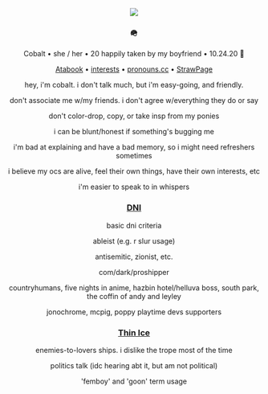<div align="center">

![](https://i.imgur.com/udDKdNB.gif)

### 🪖

Cobalt • she / her • 20
happily taken by my boyfriend • 10.24.20 💙

[Atabook](https://cobaltpng.atabook.org/) • [interests](https://github.com/cobaltpngsituation/thefootsoldier) • [pronouns.cc](https://pronouns.cc/@cobaltpngsituation) • [StrawPage](https://cobaltpng.straw.page/)

hey, i'm cobalt. i don't talk much, but i'm easy-going, and friendly.

don't associate me w/my friends. i don't agree w/everything they do or say

don't color-drop, copy, or take insp from my ponies

i can be blunt/honest if something's bugging me

i'm bad at explaining and have a bad memory, so i might need refreshers sometimes

i believe my ocs are alive, feel their own things, have their own interests, etc

i'm easier to speak to in whispers

### <ins>DNI</ins>

basic dni criteria

ableist (e.g. r slur usage)

antisemitic, zionist, etc.

com/dark/proshipper

countryhumans, five nights in anime, hazbin hotel/helluva boss, south park, the coffin of andy and leyley

jonochrome, mcpig, poppy playtime devs supporters

### <ins>Thin Ice</ins>

enemies-to-lovers ships. i dislike the trope most of the time

politics talk (idc hearing abt it, but am not political)

'femboy' and 'goon' term usage
